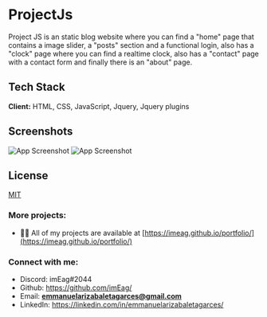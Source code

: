 
# ProjectJs

Project JS is an static blog website where you can find a "home" page that contains a image slider, a "posts" section and a functional login, also has a "clock" page where you can find a realtime clock, also has a "contact" page with a contact form and finally there is an "about" page.




## Tech Stack

**Client:** HTML, CSS, JavaScript, Jquery, Jquery plugins


## Screenshots

![App Screenshot]([https://i.ibb.co/ZNncS76/protfoliologo.png](https://i.ibb.co/dPrXJT8/personal-Blog.png))
![App Screenshot]([[https://i.ibb.co/ZNncS76/protfoliologo.png](https://i.ibb.co/dPrXJT8/personal-Blog.png)](https://i.ibb.co/PGMxJwp/personalbloglogo.png))


## License

[MIT](https://choosealicense.com/licenses/mit/)


### More projects:

- 👨‍💻 All of my projects are available at [https://imeag.github.io/portfolio/](https://imeag.github.io/portfolio/)

### Connect with me:

- Discord: imEag#2044
- Github: https://github.com/imEag/
- Email: **emmanuelarizabaletagarces@gmail.com**
- LinkedIn:  https://linkedin.com/in/emmanuelarizabaletagarces/

